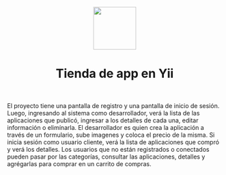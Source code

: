 <p align="center">
    <a href="https://github.com/yiisoft" target="_blank">
        <img src="https://avatars0.githubusercontent.com/u/993323" height="100px">
    </a>
    <h1 align="center">Tienda de app en Yii</h1>
    <br>
</p>

El proyecto tiene una pantalla de registro y una pantalla de inicio de sesión. Luego, ingresando al sistema como desarrollador, verá la lista de las aplicaciones que publicó, ingresar a los detalles de cada una, editar información o elimínarla. El desarrollador es quien crea la aplicación a través de un formulario, sube imagenes y coloca el precio de la misma. Si inicia sesión como usuario cliente, verá la lista de aplicaciones que compró y verá los detalles. Los usuarios que no están registrados o conectados pueden pasar por las categorías, consultar las aplicaciones, detalles y agrégarlas para comprar en un carrito de compras.


